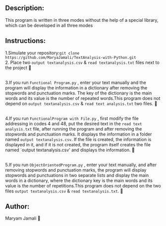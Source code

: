 ## Description:
This program is written in three modes without the help of a special library, which can be developed in all three modes
## Instructions:
1.Simulate your repository:`git clone https://github.com/MaryaJamali/TextAnalysis-with-Python.git`
<br>
2. Place two `output textanalysis.csv` & `read textanalysis.txt` files next to the project 📁
<br>
<br>

3.If you run `Functional Program.py` , enter your text manually and the program will display the information in a dictionary after removing the stopwords and punctuation marks. The key of the dictionary is the main words and its value is the number of repeated words.This program does not depend on `output textanalysis.csv` & `read text analysis.txt` two files. 📄
<br>
<br>

4.If you run `FunctionalProgram with File.py` , first modify the file addressing in codes 4 and 48, put the desired text in the `read text analysis.txt` file, after running the program and after removing the stopwords and punctuation marks. It displays the information in a folder named `output textanalysis.csv`. If the file is created, the information is displayed in it, and if it is not created, the program itself creates the file named `output textanalysis.csv' and displays the information. 📑
<br>
<br>

5.If you run `ObjectOrientedProgram.py` , enter your text manually, and after removing stopwords and punctuation marks, the program will display stopwords and punctuations in two separate lists and display the main words in a dictionary, where the dictionary key is the main words and its value is the number of repetitions.This program does not depend on the two files `output textanalysis.csv` & `read textanalysis.txt`. 📃
## Author:
Maryam Jamali 💓
